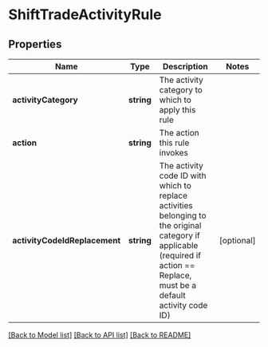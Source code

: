 # ShiftTradeActivityRule

## Properties
Name | Type | Description | Notes
------------ | ------------- | ------------- | -------------
**activityCategory** | **string** | The activity category to which to apply this rule | 
**action** | **string** | The action this rule invokes | 
**activityCodeIdReplacement** | **string** | The activity code ID with which to replace activities belonging to the original category if applicable (required if action &#x3D;&#x3D; Replace, must be a default activity code ID) | [optional] 

[[Back to Model list]](../README.md#documentation-for-models) [[Back to API list]](../README.md#documentation-for-api-endpoints) [[Back to README]](../README.md)


